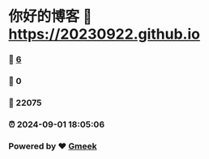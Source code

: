 # 你好的博客 :link: https://20230922.github.io 
### :page_facing_up: [6](https://20230922.github.io/tag.html) 
### :speech_balloon: 0 
### :hibiscus: 22075 
### :alarm_clock: 2024-09-01 18:05:06 
### Powered by :heart: [Gmeek](https://github.com/Meekdai/Gmeek)
